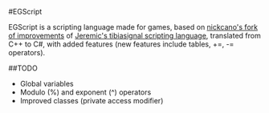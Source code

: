 #EGScript

EGScript is a scripting language made for games, based on [nickcano's fork of improvements](https://github.com/nickcano/signalscript) of [Jeremic's tibiasignal scripting language](https://code.google.com/archive/p/tibiasignal/source/default/source), translated from C++ to C#, with added features (new features include tables, +=, -= operators).

##TODO
* Global variables
* Modulo (%) and exponent (^) operators
* Improved classes (private access modifier)
